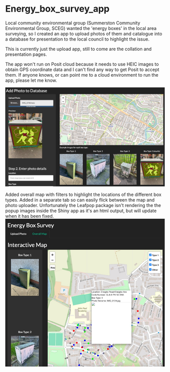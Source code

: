 # Energy_box_survey_app

Local community environmental group (Summerston Community Environmental Group, SCEG) wanted the 'energy boxes' in the local area surveying, so I created an app to upload photos of them and catalogue into a database for presentation to the local council to highlight the issue.

This is currently just the upload app, still to come are the collation and presentation pages.

The app won't run on Posit cloud because it needs to use HEIC images to obtain GPS coordinate data and I can't find any way to get Posit to accept them. If anyone knows, or can point me to a cloud environment to run the app, please let me know.

![Screenshot_upload_app.jpg](Screenshot_upload_app.jpg)

Added overall map with filters to highlight the locations of the different box types. Added in a separate tab so can easily flick between the map and photo uploader. Unfortunately the Leafpop package isn't rendering the the popup images inside the Shiny app as it's an html output, but will update when it has been fixed.
![Screenshot_map_app.jpg](Screenshot_map_app.jpg)

